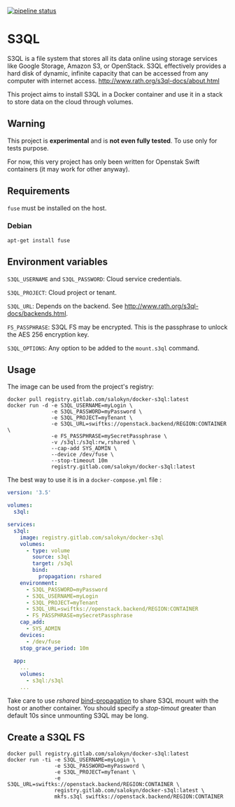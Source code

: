 [![pipeline status](https://gitlab.com/Salokyn/docker-s3ql/badges/master/pipeline.svg)](https://gitlab.com/Salokyn/docker-s3ql/commits/master)

# S3QL

S3QL is a file system that stores all its data online using storage services like Google Storage, Amazon S3, or OpenStack. S3QL effectively provides a hard disk of dynamic, infinite capacity that can be accessed from any computer with internet access.
http://www.rath.org/s3ql-docs/about.html

This project aims to install S3QL in a Docker container and use it in a stack to store data on the cloud through volumes.

## Warning

This project is **experimental** and is **not even fully tested**. To use only for tests purpose.

For now, this very project has only been written for Openstak Swift containers (it may work for other anyway).

## Requirements
`fuse` must be installed on the host.
### Debian
```shell
apt-get install fuse
```

## Environment variables

`S3QL_USERNAME` and `S3QL_PASSWORD`: Cloud service credentials.

`S3QL_PROJECT`: Cloud project or tenant.

`S3QL_URL`: Depends on the backend. See http://www.rath.org/s3ql-docs/backends.html.

`FS_PASSPHRASE`: S3QL FS may be encrypted. This is the passphrase to unlock the AES 256 encryption key.

`S3QL_OPTIONS`: Any option to be added to the `mount.s3ql` command.

## Usage

The image can be used from the project's registry: 

```shell
docker pull registry.gitlab.com/salokyn/docker-s3ql:latest
docker run -d -e S3QL_USERNAME=myLogin \
              -e S3QL_PASSWORD=myPassword \
              -e S3QL_PROJECT=myTenant \
              -e S3QL_URL=swiftks://openstack.backend/REGION:CONTAINER \
              -e FS_PASSPHRASE=mySecretPassphrase \
              -v /s3ql:/s3ql:rw,rshared \
              --cap-add SYS_ADMIN \
              --device /dev/fuse \
              --stop-timeout 10m
              registry.gitlab.com/salokyn/docker-s3ql:latest
```

The best way to use it is in a `docker-compose.yml` file :

```yaml
version: '3.5'

volumes:
  s3ql:

services:
  s3ql:
    image: registry.gitlab.com/salokyn/docker-s3ql
    volumes:
      - type: volume
        source: s3ql
        target: /s3ql
        bind:
          propagation: rshared
    environment:
      - S3QL_PASSWORD=myPassword
      - S3QL_USERNAME=myLogin
      - S3QL_PROJECT=myTenant
      - S3QL_URL=swiftks://openstack.backend/REGION:CONTAINER
      - FS_PASSPHRASE=mySecretPassphrase
    cap_add:
      - SYS_ADMIN
    devices:
      - /dev/fuse
    stop_grace_period: 10m
  
  app:
    ...
    volumes:
      - s3ql:/s3ql
    ...
```

Take care to use *rshared* [bind-propagation](https://docs.docker.com/storage/bind-mounts/#configure-bind-propagation) to share S3QL mount with the host or another container.
You should specify a *stop-timout* greater than default 10s since unmounting S3QL may be long.

## Create a S3QL FS
```shell
docker pull registry.gitlab.com/salokyn/docker-s3ql:latest
docker run -ti -e S3QL_USERNAME=myLogin \
               -e S3QL_PASSWORD=myPassword \
               -e S3QL_PROJECT=myTenant \
               -e S3QL_URL=swiftks://openstack.backend/REGION:CONTAINER \
               registry.gitlab.com/salokyn/docker-s3ql:latest \
               mkfs.s3ql swiftks://openstack.backend/REGION:CONTAINER
```
